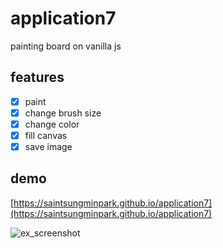 # application7
painting board on vanilla js

## features
- [x] paint
- [x] change brush size
- [x] change color
- [x] fill canvas
- [x] save image

## demo
[https://saintsungminpark.github.io/application7](https://saintsungminpark.github.io/application7)

![ex_screenshot](./screenshot2.jpg)
